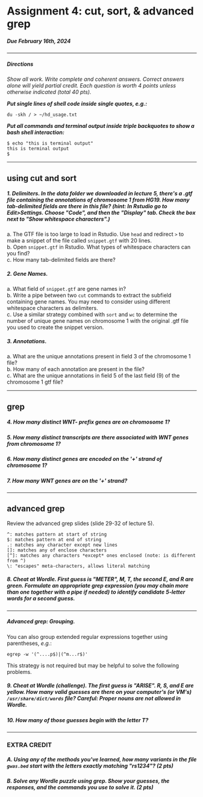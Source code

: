 # Assignment 4: cut, sort, & advanced grep

##### Due February 16th, 2024  

---

##### <i>Directions  
Show all work. Write complete and coherent answers. Correct answers alone will yield partial credit. Each question is worth 4 points unless otherwise indicated (total 40 pts).  </i>

<b><i>Put single lines of shell code inside single quotes, e.g.:</b></i>  

`du -skh / > ~/hd_usage.txt`

<b><i>Put all commands and terminal output inside triple backquotes to show a bash shell interaction:  </b></i>

```
$ echo "this is terminal output"
this is terminal output
$
```

---

## using cut and sort  

##### 1. Delimiters. In the data folder we downloaded in lecture 5, there's a .gtf file containing the annotations of chromosome 1 from HG19. How many tab-delimited fields are there in this file? (hint: In Rstudio go to Edit>Settings. Choose "Code", and then the "Display" tab. Check the box next to "Show whitespace characters".)  

a. The GTF file is too large to load in Rstudio. Use `head` and redirect `>` to make a snippet of the file called `snippet.gtf` with 20 lines.  
b. Open `snippet.gtf` in Rstudio. What types of whitespace characters can you find?  
c. How many tab-delimited fields are there?  

##### 2. Gene Names.  

a. What field of `snippet.gtf` are gene names in?  
b. Write a pipe between two `cut` commands to extract the subfield containing gene names. You may need to consider using different whitespace characters as delimiters.  
c. Use a similar strategy combined with `sort` and `wc` to determine the number of unique gene names on chromosome 1 with the original .gtf file you used to create the snippet version.  

##### 3. Annotations.  

a. What are the unique annotations present in field 3 of the chromosome 1 file?  
b. How many of each annotation are present in the file?  
c. What are the unique annotations in field 5 of the last field (9) of the chromosome 1 gtf file?  

---

## grep  

##### 4. How many distinct WNT- prefix genes are on chromosome 1?  

##### 5. How many distinct transcripts are there associated with WNT genes from chromosome 1?  

##### 6. How many distinct genes are encoded on the '+' strand of chromosome 1?

##### 7. How many WNT genes are on the '+' strand?

---

## advanced grep

Review the advanced grep slides (slide 29-32 of lecture 5).  

```
^: matches pattern at start of string
$: matches pattern at end of string
.: matches any character except new lines
[]: matches any of enclose characters
[^]: matches any characters *except* ones enclosed (note: is different from ^)
\: "escapes" meta-characters, allows literal matching
```

##### 8. Cheat at Wordle. First guess is "METER", M, T, the second E, and R are green. Formulate an appropriate grep expression (you may chain more than one together with a pipe if needed) to identify candidate 5-letter words for a second guess.  

---

##### Advanced grep: Grouping.  

You can also group extended regular expressions together using parentheses, _e.g._:  

`egrep -w '(^....p$)|(^m...r$)'`  

This strategy is not required but may be helpful to solve the following problems.  

##### 9. Cheat at Wordle (challenge). The first guess is "ARISE". R, S, and E are yellow. How many valid guesses are there on your computer's (or VM's) `/usr/share/dict/words` file? Careful: Proper nouns are not allowed in Wordle.  

##### 10. How many of those guesses begin with the letter T?  

---

### EXTRA CREDIT

##### A. Using any of the methods you've learned, how many variants in the file `gwas.bed` start with the letters exactly matching "rs1234"? (2 pts)  

##### B. Solve any Wordle puzzle using grep. Show your guesses, the responses, and the commands you use to solve it. (2 pts)  
